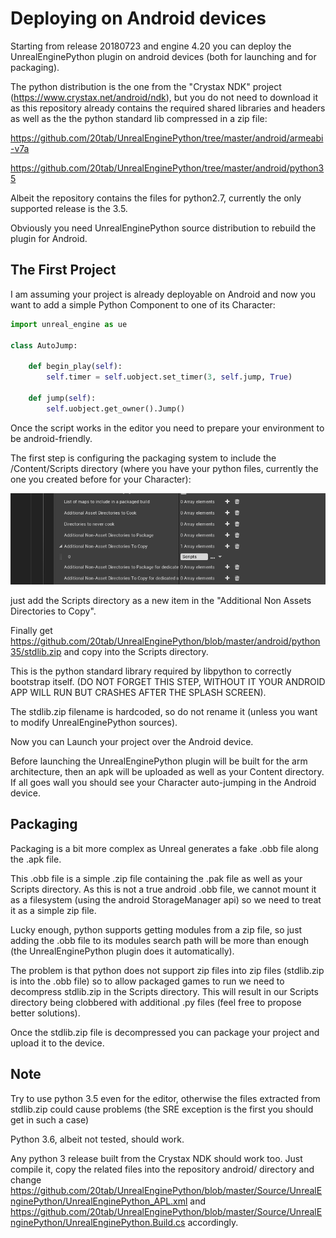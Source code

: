 # Deploying on Android devices

Starting from release 20180723 and engine 4.20 you can deploy the UnrealEnginePython plugin on android devices (both for launching and for packaging).

The python distribution is the one from the "Crystax NDK" project (https://www.crystax.net/android/ndk), but you do not need to download it as this repository
already contains the required shared libraries and headers as well as the the python standard lib compressed in a zip file:

https://github.com/20tab/UnrealEnginePython/tree/master/android/armeabi-v7a

https://github.com/20tab/UnrealEnginePython/tree/master/android/python35

Albeit the repository contains the files for python2.7, currently the only supported release is the 3.5.

Obviously you need UnrealEnginePython source distribution to rebuild the plugin for Android.

## The First Project

I am assuming your project is already deployable on Android and now you want to add a simple Python Component to one of its Character:

```python
import unreal_engine as ue

class AutoJump:

    def begin_play(self):
        self.timer = self.uobject.set_timer(3, self.jump, True)

    def jump(self):
        self.uobject.get_owner().Jump()
```

Once the script works in the editor you need to prepare your environment to be android-friendly.

The first step is configuring the packaging system to include the /Content/Scripts directory (where you have your python files, currently the one you created before for your Character):

![android_packaging](https://github.com/20tab/UnrealEnginePython/raw/master/docs/android_packaging.png)

just add the Scripts directory as a new item in the "Additional Non Assets Directories to Copy".

Finally get https://github.com/20tab/UnrealEnginePython/blob/master/android/python35/stdlib.zip and copy into the Scripts directory.

This is the python standard library required by libpython to correctly bootstrap itself. (DO NOT FORGET THIS STEP, WITHOUT IT YOUR ANDROID APP WILL RUN BUT CRASHES AFTER THE SPLASH SCREEN).

The stdlib.zip filename is hardcoded, so do not rename it (unless you want to modify UnrealEnginePython sources).

Now you can Launch your project over the Android device.

Before launching the UnrealEnginePython plugin will be built for the arm architecture, then an apk will be uploaded as well as your Content directory. If all goes wall you should see your Character auto-jumping in the Android device.

## Packaging

Packaging is a bit more complex as Unreal generates a fake .obb file along the .apk file.

This .obb file is a simple .zip file containing the .pak file as well as your Scripts directory. As this is not a true android .obb file, we cannot mount it as a filesystem (using the android StorageManager api) so we need to treat it as a simple zip file.

Lucky enough, python supports getting modules from a zip file, so just adding the .obb file to its modules search path will be more than enough (the UnrealEnginePython plugin does it automatically).

The problem is that python does not support zip files into zip files (stdlib.zip is into the .obb file) so to allow packaged games to run we need to decompress stdlib.zip in the Scripts directory. This will result in our Scripts directory being clobbered with additional .py files (feel free to propose better solutions).

Once the stdlib.zip file is decompressed you can package your project and upload it to the device.

## Note

Try to use python 3.5 even for the editor, otherwise the files extracted from stdlib.zip could cause problems (the SRE exception is the first you should get in such a case)

Python 3.6, albeit not tested, should work.

Any python 3 release built from the Crystax NDK should work too. Just compile it, copy the related files into the repository android/ directory and change https://github.com/20tab/UnrealEnginePython/blob/master/Source/UnrealEnginePython/UnrealEnginePython_APL.xml and 
https://github.com/20tab/UnrealEnginePython/blob/master/Source/UnrealEnginePython/UnrealEnginePython.Build.cs accordingly.
